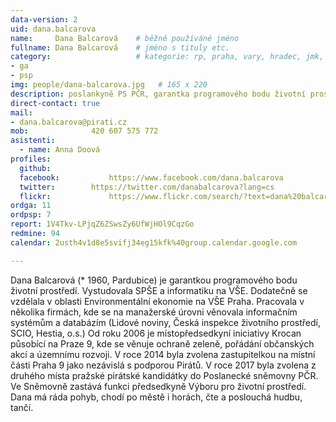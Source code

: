 ```yaml
---
data-version: 2
uid: dana.balcarova
name:     Dana Balcarová  	# běžně používáné jméno
fullname: Dana Balcarová  	# jméno s tituly etc.
category:                 	# kategorie: rp, praha, vary, hradec, jmk, senat
- ga
- psp
img: people/dana-balcarova.jpg   # 165 x 220
description: poslankyně PS PČR, garantka programového bodu životní prostředí             	# kratký popis, max 160 znaků
direct-contact: true
mail:
- dana.balcarova@pirati.cz
mob:			  420 607 575 772
asistenti:
  - name: Anna Doová
profiles:
  github:                 
  facebook: 		  https://www.facebook.com/dana.balcarova
  twitter: 		  https://twitter.com/danabalcarova?lang=cs
  flickr:     		  https://www.flickr.com/search/?text=dana%20balcarov%C3%A1
ordga: 11
ordpsp: 7
report: 1V4Tkv-LPjqZ6ZSwsZy6UfWjHOl9CqzGo
redmine: 94
calendar: 2usth4v1d8e5svifj34eg15kfk%40group.calendar.google.com

---
```


Dana Balcarová (* 1960, Pardubice) je garantkou programového bodu životní prostředí. Vystudovala SPŠE a informatiku na VŠE. Dodatečně se vzdělala v oblasti Environmentální ekonomie na VŠE Praha.‭ Pracovala v několika firmách,‭ ‬kde se na manažerské úrovni věnovala informačním systémům a databázím‭ (‬Lidové noviny,‭ ‬Česká inspekce životního prostředí,‭ ‬SCIO,‭ ‬Hestia,‭ ‬o.s.‭‭)‬‭ Od roku‭ ‬2006‭ ‬je místopředsedkyní iniciativy Krocan působící na Praze‭ ‬9, kde se věnuje ochraně zeleně, ‬pořádání občanských akcí a územnímu rozvoji.‭ V roce 2014 byla zvolena zastupitelkou na místní části Praha 9 jako nezávislá s podporou Pirátů. 
V roce 2017 byla zvolena z druhého místa pražské pirátské kandidátky do Poslanecké sněmovny PČR. Ve Sněmovně zastává funkci předsedkyně Výboru pro životní prostředí.
Dana má ráda pohyb,‭ ‬chodí po městě i horách,‭ ‬čte a poslouchá hudbu,‭ ‬tančí.‭ ‬
